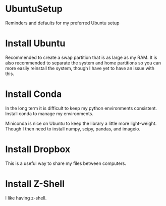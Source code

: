 # UbuntuSetup
Reminders and defaults for my preferred Ubuntu setup

# Install Ubuntu
Recommended to create a swap partition that is as large as my RAM. It is also recommended to separate the system and home partitions so you can more easily reinstall the system, though I have yet to have an issue with this.

# Install Conda
In the long term it is difficult to keep my python environments consistent. Install conda to manage my environments.

Miniconda is nice on Ubuntu to keep the library a little more light-weight. Though I then need to install numpy, scipy, pandas, and imageio.

# Install Dropbox
This is a useful way to share my files between computers.

# Install Z-Shell
I like having z-shell.
